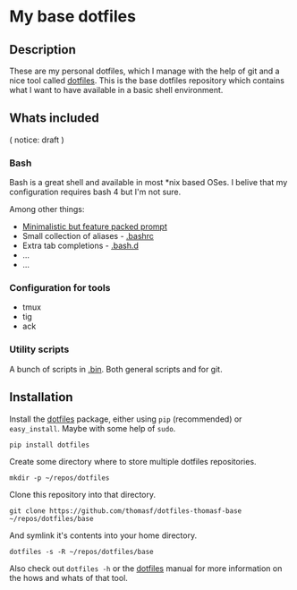 # My base dotfiles

## Description
These are my personal dotfiles, which I manage with the help of git
and a nice tool called [dotfiles].  This is the base dotfiles
repository  which contains what I want to have available in a basic 
shell environment.

## Whats included

( notice: draft )

###  Bash
Bash is a great shell and available in most *nix based OSes. I belive
that my configuration requires bash 4 but I'm not sure.

Among other things:
 * [Minimalistic but feature packed prompt][prompt-article]
 * Small collection of aliases -  [.bashrc]
 * Extra tab completions - [.bash.d]
 * ...
 * ...

### Configuration for tools
 * tmux
 * tig
 * ack

### Utility scripts 
A bunch of scripts in [.bin].
Both general scripts and for git.



 [.bashrc]: blob/master/.bashrc ".bashrc"
 [.bash.d]: tree/master/.bash.d/ "bash.d/"
 [.bin]: tree/master/.bin/ ".bin/"

 [prompt-article]:  http://datamaskinen.medeltiden.org/tools/bash-prompt-v2.html "My bash prompt revisited"

## Installation 

Install the [dotfiles] package, either using `pip` (recommended) or 
`easy_install`. Maybe with some help of `sudo`.

    pip install dotfiles

Create some directory where to store multiple dotfiles repositories.
   
    mkdir -p ~/repos/dotfiles
   
Clone this repository into that directory.
   
    git clone https://github.com/thomasf/dotfiles-thomasf-base ~/repos/dotfiles/base
   
And symlink it's contents into your home directory.

    dotfiles -s -R ~/repos/dotfiles/base
     
Also check out `dotfiles -h` or the [dotfiles]
manual for more information on the hows and whats of that tool.




[dotfiles]: https://github.com/jbernard/dotfiles "dotfiles"
